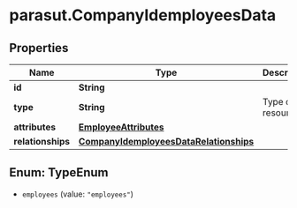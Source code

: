 # parasut.CompanyIdemployeesData

## Properties
Name | Type | Description | Notes
------------ | ------------- | ------------- | -------------
**id** | **String** |  | [optional] 
**type** | **String** | Type of the resource | [optional] 
**attributes** | [**EmployeeAttributes**](EmployeeAttributes.md) |  | [optional] 
**relationships** | [**CompanyIdemployeesDataRelationships**](CompanyIdemployeesDataRelationships.md) |  | [optional] 


<a name="TypeEnum"></a>
## Enum: TypeEnum


* `employees` (value: `"employees"`)




